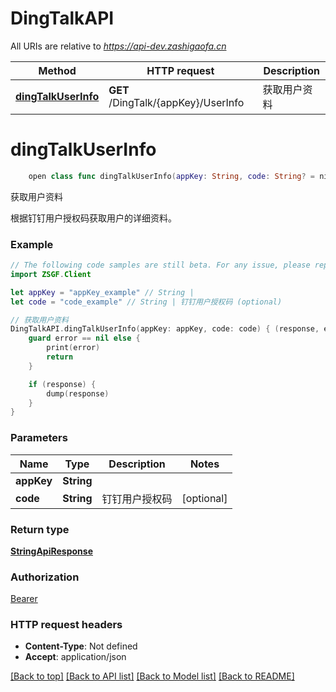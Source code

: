 # DingTalkAPI

All URIs are relative to *https://api-dev.zashigaofa.cn*

Method | HTTP request | Description
------------- | ------------- | -------------
[**dingTalkUserInfo**](DingTalkAPI.md#dingtalkuserinfo) | **GET** /DingTalk/{appKey}/UserInfo | 获取用户资料


# **dingTalkUserInfo**
```swift
    open class func dingTalkUserInfo(appKey: String, code: String? = nil, completion: @escaping (_ data: StringApiResponse?, _ error: Error?) -> Void)
```

获取用户资料

根据钉钉用户授权码获取用户的详细资料。

### Example
```swift
// The following code samples are still beta. For any issue, please report via http://github.com/OpenAPITools/openapi-generator/issues/new
import ZSGF.Client

let appKey = "appKey_example" // String | 
let code = "code_example" // String | 钉钉用户授权码 (optional)

// 获取用户资料
DingTalkAPI.dingTalkUserInfo(appKey: appKey, code: code) { (response, error) in
    guard error == nil else {
        print(error)
        return
    }

    if (response) {
        dump(response)
    }
}
```

### Parameters

Name | Type | Description  | Notes
------------- | ------------- | ------------- | -------------
 **appKey** | **String** |  | 
 **code** | **String** | 钉钉用户授权码 | [optional] 

### Return type

[**StringApiResponse**](StringApiResponse.md)

### Authorization

[Bearer](../README.md#Bearer)

### HTTP request headers

 - **Content-Type**: Not defined
 - **Accept**: application/json

[[Back to top]](#) [[Back to API list]](../README.md#documentation-for-api-endpoints) [[Back to Model list]](../README.md#documentation-for-models) [[Back to README]](../README.md)

